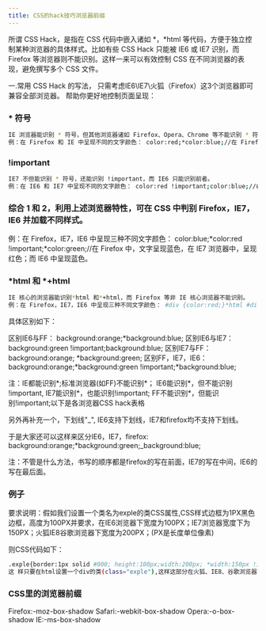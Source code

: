 ```yaml
---
title: CSS的hack技巧浏览器前缀
---
```

 所谓 CSS Hack，是指在 CSS 代码中嵌入诸如 *，*html 等代码，方便于独立控制某种浏览器的具体样式。比如有些 CSS Hack 只能被 IE6 或 IE7 识别，而 Firefox 等浏览器则不能识别。这样一来可以有效控制 CSS 在不同浏览器的表现，避免撰写多个 CSS 文件。

 一.常用 CSS Hack 的写法， 只需考虑IE6\IE7\火狐（Firefox）这3个浏览器即可兼容全部浏览器。 帮助你更好地控制页面呈现：

### * 符号
``` bash
IE 浏览器能识别 * 符号，但其他浏览器诸如 Firefox、Opera、Chrome 等不能识别 * 符号。
例：在 Firefox 和 IE 中呈现不同的文字颜色： color:red;*color:blue;//在 Firefox 等非 IE 核心浏览器中，文字呈现红色；而 IE 中呈现蓝色。
```
### !important
``` bash
IE7 不但能识别 * 符号，还能识别 !important，而 IE6 只能识别前者。
例：在 IE6 和 IE7 中呈现不同的文字颜色： color:red !important;color:blue;//在 IE7 浏览器中，文字呈现红色；而 IE6 中呈现蓝色。
```

### 综合 1 和 2，利用上述浏览器特性，可在 CSS 中判别 Firefox，IE7，IE6 并加载不同样式。

例：在 Firefox，IE7，IE6 中呈现三种不同文字颜色： color:blue;*color:red !important;*color:green;//在 Firefox 中，文字呈现蓝色，在 IE7 浏览器中，呈现红色；而 IE6 中呈现蓝色。

### *html 和 *+html
``` bash
IE 核心的浏览器能识别*html 和*+html，而 Firefox 等非 IE 核心浏览器不能识别。
例：在 Firefox，IE7，IE6 中呈现三种不同文字颜色： #div {color:red;}*html #div {color:green;}*+html #div{color:blue;}//第一句 Firefox 等可以正常识别，所以这些浏览器中文字呈红色；//第二句 IE6 能识别并执行，用于针对 IE6 独立写的样式，文字绿色；//第三句只有 IE7 才能正确识别，而 IE6 和其他非 IE 核心浏览器不能，文字呈蓝色
```

具体区别如下：

区别IE6与FF：
background:orange;*background:blue;
区别IE6与IE7：
background:green !important;background:blue;
区别IE7与FF：
background:orange; *background:green;
区别FF，IE7，IE6：
background:orange;*background:green !important;*background:blue;


注：IE都能识别*;标准浏览器(如FF)不能识别*；
IE6能识别*，但不能识别 !important,
IE7能识别*，也能识别!important;
FF不能识别*，但能识别!important;以下是各浏览器CSS hack表格

另外再补充一个，下划线"_",
IE6支持下划线，IE7和firefox均不支持下划线。

于是大家还可以这样来区分IE6，IE7，firefox: background:orange;*background:green;_background:blue;

注：不管是什么方法，书写的顺序都是firefox的写在前面，IE7的写在中间，IE6的写在最后面。


### 例子
要求说明：假如我们设置一个类名为exple的类CSS属性,CSS样式边框为1PX黑色边框，高度为100PX并要求，在IE6浏览器下宽度为100PX；IE7浏览器宽度下为150PX；火狐IE8谷歌浏览器下宽度为200PX；(PX是长度单位像素)

则CSS代码如下：
``` bash
.exple{border:1px solid #000; height:100px;width:200px; *width:150px !important; *width100px;}
这 样只要在html设置一个div的类(class="exple"),这样这部分在火狐、IE8、谷歌浏览器下就会显示宽度为200px高度为100px 带1px的黑边框的方块；IE7浏览器宽度下为150PX高度为100px带1px的黑边框的方块；在IE6浏览器下就会显示出长度和宽度为100px的 带1px黑边的正方形。
```
### CSS里的浏览器前缀
Firefox:-moz-box-shadow
Safari:-webkit-box-shadow
Opera:-o-box-shadow
IE:-ms-box-shadow  